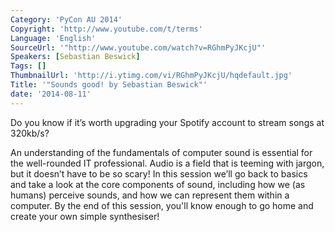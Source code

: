 ```yaml
---
Category: 'PyCon AU 2014'
Copyright: 'http://www.youtube.com/t/terms'
Language: 'English'
SourceUrl: '"http://www.youtube.com/watch?v=RGhmPyJKcjU"'
Speakers: [Sebastian Beswick]
Tags: []
ThumbnailUrl: 'http://i.ytimg.com/vi/RGhmPyJKcjU/hqdefault.jpg'
Title: '"Sounds good! by Sebastian Beswick"'
date: '2014-08-11'
---
```

Do you know if it’s worth upgrading your Spotify account to stream songs at 320kb/s?

An understanding of the fundamentals of computer sound is essential for the well-rounded IT professional. Audio is a field that is teeming with jargon, but it doesn’t have to be so scary! In this session we’ll go back to basics and take a look at the core components of sound, including how we (as humans) perceive sounds, and how we can represent them within a computer. By the end of this session, you'll know enough to go home and create your own simple synthesiser!